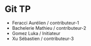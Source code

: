 # Git TP

- Feracci Aurélien / contributeur-1
- Bachelerie Mathieu / contributeur-2
- Gomez Luka / Initiateur
- Xu Sébastien / contributeur-3
